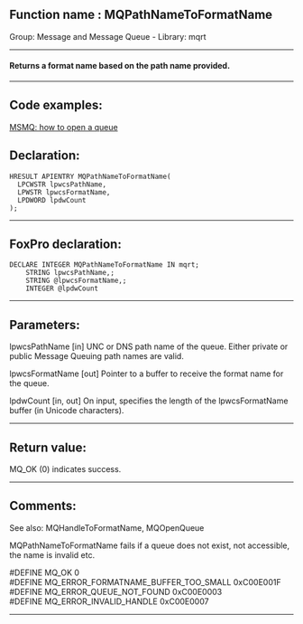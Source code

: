 
## Function name : MQPathNameToFormatName
Group: Message and Message Queue - Library: mqrt    
***  


#### Returns a format name based on the path name provided.
***  


## Code examples:
[MSMQ: how to open a queue](../../samples/sample_603.md)  

## Declaration:
```foxpro  
HRESULT APIENTRY MQPathNameToFormatName(
  LPCWSTR lpwcsPathName,
  LPWSTR lpwcsFormatName,
  LPDWORD lpdwCount
);  
```  
***  


## FoxPro declaration:
```foxpro  
DECLARE INTEGER MQPathNameToFormatName IN mqrt;
	STRING lpwcsPathName,;
	STRING @lpwcsFormatName,;	
	INTEGER @lpdwCount  
```  
***  


## Parameters:
lpwcsPathName
[in] UNC or DNS path name of the queue. Either private or public Message Queuing path names are valid.

lpwcsFormatName
[out] Pointer to a buffer to receive the format name for the queue.

lpdwCount
[in, out] On input, specifies the length of the lpwcsFormatName buffer (in Unicode characters).   
***  


## Return value:
MQ_OK (0) indicates success.  
***  


## Comments:
See also: MQHandleToFormatName, MQOpenQueue   
  
MQPathNameToFormatName fails if a queue does not exist, not accessible, the name is invalid etc.  
  
#DEFINE MQ_OK 0  
#DEFINE MQ_ERROR_FORMATNAME_BUFFER_TOO_SMALL 0xC00E001F  
#DEFINE MQ_ERROR_QUEUE_NOT_FOUND 0xC00E0003  
#DEFINE MQ_ERROR_INVALID_HANDLE 0xC00E0007  
  
***  


